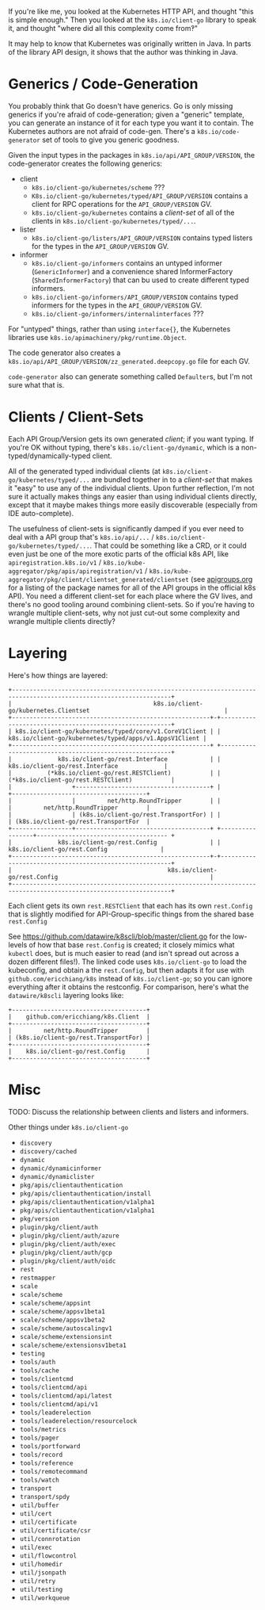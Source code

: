 If you're like me, you looked at the Kubernetes HTTP API, and thought
"this is simple enough."  Then you looked at the `k8s.io/client-go`
library to speak it, and thought "where did all this complexity come
from‽"

It may help to know that  Kubernetes was originally written in Java.
In parts of the library API design, it shows that the author was
thinking in Java.

# Generics / Code-Generation

You probably think that Go doesn't have generics.  Go is only missing
generics if you're afraid of code-generation; given a "generic"
template, you can generate an instance of it for each type you want it
to contain.  The Kubernetes authors are not afraid of code-gen.
There's a `k8s.io/code-generator` set of tools to give you generic
goodness.

Given the input types in the packages in
`k8s.io/api/API_GROUP/VERSION`, the code-generator creates the
following generics:

  - client
    * `k8s.io/client-go/kubernetes/scheme` ???
    * `K8s.io/client-go/kubernetes/typed/API_GROUP/VERSION` contains a
      client for RPC operations for the `API_GROUP/VERSION` GV.
    * `k8s.io/client-go/kubernetes` contains a *client-set* of all of
      the clients in `k8s.io/client-go/kubernetes/typed/...`.
  - lister
    * `k8s.io/client-go/listers/API_GROUP/VERSION` contains typed
      listers for the types in the `API_GROUP/VERSION` GV.
  - informer
    * `k8s.io/client-go/informers` contains an untyped informer
      (`GenericInformer`) and a convenience shared InformerFactory
      (`SharedInformerFactory`) that can bu used to create different
      typed informers.
    * `k8s.io/client-go/informers/API_GROUP/VERSION` contains typed
      informers for the types in the `API_GROUP/VERSION` GV.
    * `k8s.io/client-go/informers/internalinterfaces` ???

For "untyped" things, rather than using `interface{}`, the Kubernetes
libraries use `k8s.io/apimachinery/pkg/runtime.Object`.

The code generator also creates a
`k8s.io/api/API_GROUP/VERSION/zz_generated.deepcopy.go` file for each
GV.

`code-generator` also can generate something called `Defaulter`s, but
I'm not sure what that is.

# Clients / Client-Sets

Each API Group/Version gets its own generated *client*; if you want
typing.  If you're OK without typing, there's
`k8s.io/client-go/dynamic`, which is a non-typed/dynamically-typed
client.

All of the generated typed individual clients (at
`k8s.io/client-go/kubernetes/typed/...` are bundled together in to a
*client-set* that makes it "easy" to use any of the individual
clients.  Upon further reflection, I'm not sure it actually makes
things any easier than using individual clients directly, except that
it maybe makes things more easily discoverable (especially from IDE
auto-complete).

The usefulness of client-sets is significantly damped if you ever need
to deal with a API group that's `k8s.io/api/...` /
`k8s.io/client-go/kubernetes/typed/...`.  That could be something like
a CRD, or it could even just be one of the more exotic parts of the
official k8s API, like `apiregistration.k8s.io/v1` /
`k8s.io/kube-aggregator/pkg/apis/apiregistration/v1` /
`k8s.io/kube-aggregator/pkg/client/clientset_generated/clientset` (see
[apigroups.org](./apigroups.org) for a listing of the package names
for all of the API groups in the official k8s API).  You need a
different client-set for each place where the GV lives, and there's no
good tooling around combining client-sets.  So if you're having to
wrangle multiple client-sets, why not just cut-out some complexity and
wrangle multiple clients directly?

# Layering

Here's how things are layered:

    +-------------------------------------------------------------------------------------------------------------------+
    |                                        k8s.io/client-go/kubernetes.Clientset                                      |
    +--------------------------------------------------------+-+--------------------------------------------------------+
    | k8s.io/client-go/kubernetes/typed/core/v1.CoreV1Client | | k8s.io/client-go/kubernetes/typed/apps/v1.AppsV1Client |
    +--------------------------------------------------------+ +--------------------------------------------------------+
    |             k8s.io/client-go/rest.Interface            | |            k8s.io/client-go/rest.Interface             |
    |          (*k8s.io/client-go/rest.RESTClient)           | |          (*k8s.io/client-go/rest.RESTClient)           |
    |                 +--------------------------------------+ |                 +--------------------------------------+
    |                 |         net/http.RoundTripper        | |                 |         net/http.RoundTripper        |
    |                 | (k8s.io/client-go/rest.TransportFor) | |                 | (k8s.io/client-go/rest.TransportFor  |
    +-----------------+--------------------------------------+ +-----------------+------------------------------------- +
    |             k8s.io/client-go/rest.Config               | |             k8s.io/client-go/rest.Config               |
    +--------------------------------------------------------+-+--------------------------------------------------------+
    |                                            k8s.io/client-go/rest.Config                                           |
    +-------------------------------------------------------------------------------------------------------------------+

Each client gets its own `rest.RESTClient` that each has its own
`rest.Config` that is slightly modified for API-Group-specific things
from the shared base `rest.Config`

See https://github.com/datawire/k8scli/blob/master/client.go for the
low-levels of how that base `rest.Config` is created; it closely
mimics what `kubectl` does, but is much easier to read (and isn't
spread out across a dozen different files!).  The linked code uses
`k8s.io/client-go` to load the kubeconfig, and obtain a the
`rest.Config`, but then adapts it for use with
`github.com/ericchiang/k8s` instead of `k8s.io/client-go`; so you can
ignore everything after it obtains the restconfig.  For comparison,
here's what the `datawire/k8scli` layering looks like:

    +--------------------------------------+
    |    github.com/ericchiang/k8s.Client  |
    +--------------------------------------+
    |         net/http.RoundTripper        |
    | (k8s.io/client-go/rest.TransportFor) |
    +--------------------------------------+
    |    k8s.io/client-go/rest.Config      |
    +--------------------------------------+

# Misc

TODO: Discuss the relationship between clients and listers and
informers.

Other things under `k8s.io/client-go`
 - `discovery`
 - `discovery/cached`
 - `dynamic`
 - `dynamic/dynamicinformer`
 - `dynamic/dynamiclister`
 - `pkg/apis/clientauthentication`
 - `pkg/apis/clientauthentication/install`
 - `pkg/apis/clientauthentication/v1alpha1`
 - `pkg/apis/clientauthentication/v1alpha1`
 - `pkg/version`
 - `plugin/pkg/client/auth`
 - `plugin/pkg/client/auth/azure`
 - `plugin/pkg/client/auth/exec`
 - `plugin/pkg/client/auth/gcp`
 - `plugin/pkg/client/auth/oidc`
 - `rest`
 - `restmapper`
 - `scale`
 - `scale/scheme`
 - `scale/scheme/appsint`
 - `scale/scheme/appsv1beta1`
 - `scale/scheme/appsv1beta2`
 - `scale/scheme/autoscalingv1`
 - `scale/scheme/extensionsint`
 - `scale/scheme/extensionsv1beta1`
 - `testing`
 - `tools/auth`
 - `tools/cache`
 - `tools/clientcmd`
 - `tools/clientcmd/api`
 - `tools/clientcmd/api/latest`
 - `tools/clientcmd/api/v1`
 - `tools/leaderelection`
 - `tools/leaderelection/resourcelock`
 - `tools/metrics`
 - `tools/pager`
 - `tools/portforward`
 - `tools/record`
 - `tools/reference`
 - `tools/remotecommand`
 - `tools/watch`
 - `transport`
 - `transport/spdy`
 - `util/buffer`
 - `util/cert`
 - `util/certificate`
 - `util/certificate/csr`
 - `util/connrotation`
 - `util/exec`
 - `util/flowcontrol`
 - `util/homedir`
 - `util/jsonpath`
 - `util/retry`
 - `util/testing`
 - `util/workqueue`
